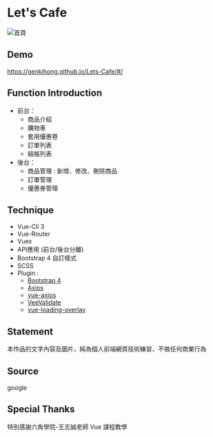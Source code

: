 # Let's Cafe
![首頁](https://upload.cc/i1/2019/03/27/iCBMcW.jpg "首頁畫面")

## Demo
https://genkihong.github.io/Lets-Cafe/#/

## Function Introduction
* 前台：
  * 商品介紹
  * 購物車
  * 套用優惠卷
  * 訂單列表
  * 結帳列表
* 後台：
  * 商品管理 : 新增、修改、刪除商品
  * 訂單管理
  * 優惠券管理

## Technique
* Vue-Cli 3 
* Vue-Router 
* Vuex
* API應用 (前台/後台分離)
* Bootstrap 4 自訂樣式
* SCSS
* Plugin :
  * [Bootstrap 4](https://bootstrap-vue.js.org/docs)
  * [Axios](https://github.com/axios/axios)
  * [vue-axios](https://www.npmjs.com/package/vue-axios)
  * [VeeValidate](https://baianat.github.io/vee-validate/guide/getting-started.html)
  * [vue-loading-overlay](https://github.com/ankurk91/vue-loading-overlay)
  
## Statement
本作品的文字內容及圖片，純為個人前端網頁技術練習，不做任何商業行為

## Source
google

## Special Thanks
特別感謝六角學院-王志誠老師 Vue 課程教學


